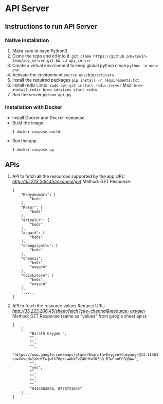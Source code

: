 # API Server

## Instructions to run API Server

### Native installation

1. Make sure to have Python3.
2. Clone the repo and cd into it.
    `git clone https://github.com/Cowin-team/api_server.git && cd api_server`
3. Create a virtual environment to keep global python clean
    `python -m venv env`
4. Activate the environment
    `source env/bin/activate`
5. Install the required packages
    `pip install -r requirements.txt`
6. Install redis
    Linux:
        `sudo apt-get install redis-server`
    Mac:
        `brew install redis
        brew services start redis`
7. Run the server
    `python api.py`

### Installation with Docker

* Install Docker and Docker-compose
* Build the image
  ```console
  $ docker-compose build
  ```
* Run the app
  ```console
  $ docker-compose up
  ```

## APIs
1. API to fetch all the resources supported by the app
    URL: *http://35.223.206.45/resource/get*
    Method: GET
    Response:
    ```
    {
        "Kanyakumari": [
            "beds"
        ],
        "Karur": [
            "beds"
        ],
        "ariyalur": [
            "beds"
        ],
        "asgard": [
            "beds"
        ],
        "chengalpattu": [
            "beds"
        ],
        "chennai": [
            "beds",
            "oxygen"
        ],
        "coimbatore": [
            "beds",
            "oxygen"
        ],
        ......
    }
2.  API to fetch the resource values
    Request URL: *http://35.223.206.45/sheet/fetch?city=chennai&resource=oxygen*
    Method: GET
    Response (same as "values" from google sheet apis):
    ```
    [
        [
            "Barath Oxygen ",
            "",
            "",
            "",
            "https://www.google.com/maps/place/Bharath+Oxygen+Company/@13.1130195,80.1780218,15z/data=!4m2!3m1!1s0x0:0x83d43ca4184a24b9?sa=X&ved=2ahUKEwjwlK7BgrLwAhXEvZ4KHYwSDZoQ_BIwCnoECBQQAw",
            "",
            "yes",
            "",
            "",
            "",
            "",
            "9444003856, 8778731935"
        ]....
    ]

